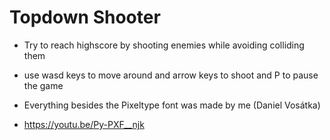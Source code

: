 # Topdown Shooter
- Try to reach highscore by shooting enemies while avoiding colliding them
- use wasd keys to move around and arrow keys to shoot and P to pause the game

- Everything besides the Pixeltype font was made by me (Daniel Vosátka)
- https://youtu.be/Py-PXF__njk
